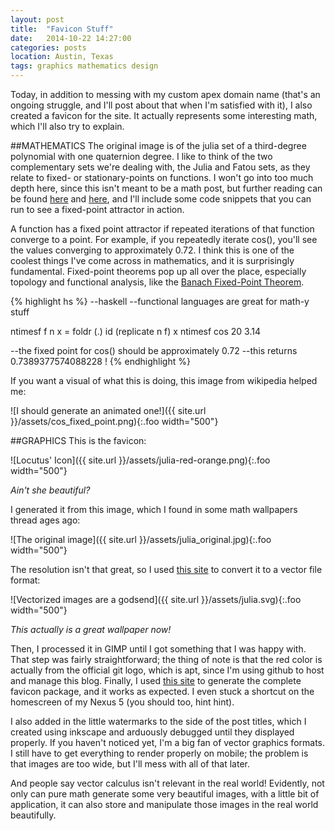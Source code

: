 ```yaml
---
layout: post
title:  "Favicon Stuff"
date:   2014-10-22 14:27:00
categories: posts
location: Austin, Texas
tags: graphics mathematics design
---
```


Today, in addition to messing with my custom apex domain name (that's an ongoing struggle, and I'll post about that when I'm satisfied with it), I also created a favicon for the site. It actually represents some interesting math, which I'll also try to explain.

##MATHEMATICS
The original image is of the julia set of a third-degree polynomial with one quaternion degree. I like to think of the two complementary sets we're dealing with, the Julia and Fatou sets, as they relate to fixed- or stationary-points on functions. I won't go into too much depth here, since this isn't meant to be a math post, but further reading can be found [here](http://en.wikipedia.org/wiki/Julia_set) and [here](http://mathworld.wolfram.com/JuliaSet.html), and I'll include some code snippets that you can run to see a fixed-point attractor in action.

<!--preview-->

A function has a fixed point attractor if repeated iterations of that function converge to a point. For example, if you repeatedly iterate cos(), you'll see the values converging to approximately 0.72. I think this is one of the coolest things I've come across in mathematics, and it is surprisingly fundamental. Fixed-point theorems pop up all over the place, especially topology and functional analysis, like the [Banach Fixed-Point Theorem](http://en.wikipedia.org/wiki/Banach_fixed-point_theorem). 

{% highlight hs %}
--haskell
--functional languages are great for math-y stuff

ntimesf f n x = foldr (.) id (replicate n f) x
ntimesf cos 20 3.14

--the fixed point for cos() should be approximately 0.72
--this returns 0.7389377574088228 !
{% endhighlight %}

If you want a visual of what this is doing, this image from wikipedia helped me:

![I should generate an animated one!]({{ site.url }}/assets/cos_fixed_point.png){:.foo width="500"}

##GRAPHICS
This is the favicon:

![Locutus' Icon]({{ site.url }}/assets/julia-red-orange.png){:.foo width="500"}

*Ain't she beautiful?*

I generated it from this image, which I found in some math wallpapers thread ages ago:

![The original image]({{ site.url }}/assets/julia_original.jpg){:.foo width="500"}

The resolution isn't that great, so I used [this site](http://image.online-convert.com/convert-to-svg) to convert it to a vector file format:

![Vectorized images are a godsend]({{ site.url }}/assets/julia.svg){:.foo width="500"}

*This actually is a great wallpaper now!*

Then, I processed it in GIMP until I got something that I was happy with. That step was fairly straightforward; the thing of note is that the red color is actually from the official git logo, which is apt, since I'm using github to host and manage this blog. Finally, I used [this site](http://realfavicongenerator.net/) to generate the complete favicon package, and it works as expected. I even stuck a shortcut on the homescreen of my Nexus 5 (you should too, hint hint).

I also added in the little watermarks to the side of the post titles, which I created using inkscape and arduously debugged until they displayed properly. If you haven't noticed yet, I'm a big fan of vector graphics formats. I still have to get everything to render properly on mobile; the problem is that images are too wide, but I'll mess with all of that later.

And people say vector calculus isn't relevant in the real world! Evidently, not only can pure math generate some very beautiful images, with a little bit of application, it can also store and manipulate those images in the real world beautifully.